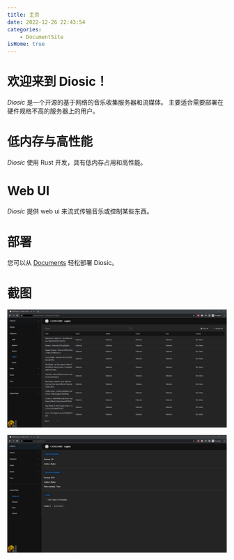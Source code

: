 ```yaml
---
title: 主页
date: 2022-12-26 22:43:54
categories:
    - DocumentSite
isHome: true
---
```

# 欢迎来到 Diosic！
*Diosic* 是一个开源的基于网络的音乐收集服务器和流媒体。 主要适合需要部署在硬件规格不高的服务器上的用户。

# 低内存与高性能
*Diosic* 使用 Rust 开发，具有低内存占用和高性能。

# Web UI
*Diosic* 提供 web ui 来流式传输音乐或控制某些东西。

# 部署
您可以从 [Documents](/DiosicDocCN/documents/installFromDocker) 轻松部署 Diosic。

# 截图
![screenshot_1](https://github.com/Reknij/DiosicDocEN/blob/main/screenshots/1.png?raw=true)

![screenshot_2](https://github.com/Reknij/DiosicDocEN/blob/main/screenshots/2.png?raw=true)
